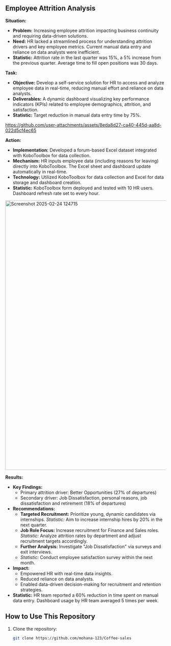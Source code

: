 ## Employee Attrition Analysis

**Situation:**

*   **Problem:** Increasing employee attrition impacting business continuity and requiring data-driven solutions.
*   **Need:** HR lacked a streamlined process for understanding attrition drivers and key employee metrics.  Current manual data entry and reliance on data analysts were inefficient.
*   **Statistic:** Attrition rate in the last quarter was 15%, a 5% increase from the previous quarter.  Average time to fill open positions was 30 days.

**Task:**

*   **Objective:** Develop a self-service solution for HR to access and analyze employee data in real-time, reducing manual effort and reliance on data analysts.
*   **Deliverables:** A dynamic dashboard visualizing key performance indicators (KPIs) related to employee demographics, attrition, and satisfaction.
*   **Statistic:** Target reduction in manual data entry time by 75%.

  

https://github.com/user-attachments/assets/8eda8d27-ca40-445d-aa8d-022d5cf4ec65



**Action:**

*   **Implementation:** Developed a forum-based Excel dataset integrated with KoboToolbox for data collection.
*   **Mechanism:** HR inputs employee data (including reasons for leaving) directly into KoboToolbox.  The Excel sheet and dashboard update automatically in real-time.
*   **Technology:** Utilized KoboToolbox for data collection and Excel for data storage and dashboard creation.
*   **Statistic:**  KoboToolbox form deployed and tested with 10 HR users. Dashboard refresh rate set to every hour.

<img width="848" alt="Screenshot 2025-02-24 124715" src="https://github.com/user-attachments/assets/58ed1dc8-72af-48d7-87c6-28581f8f6ba7" />


**Results:**

*   **Key Findings:**
    *   Primary attrition driver: Better Opportunities (27% of departures)
    *   Secondary driver: Job Dissatisfaction, personal reasons, job dissatisfaction and retirement (18% of departures)
*   **Recommendations:**
    *   **Targeted Recruitment:** Prioritize young, dynamic candidates via internships. *Statistic:* Aim to increase internship hires by 20% in the next quarter.
    *   **Job Role Focus:** Increase recruitment for Finance and Sales roles. *Statistic:* Analyze attrition rates by department and adjust recruitment targets accordingly.
    *   **Further Analysis:** Investigate "Job Dissatisfaction" via surveys and exit interviews. 
    *   *Statistic:* Conduct employee satisfaction survey within the next month.
*   **Impact:**
    *   Empowered HR with real-time data insights.
    *   Reduced reliance on data analysts.
    *   Enabled data-driven decision-making for recruitment and retention strategies.
*   **Statistic:**  HR team reported a 60% reduction in time spent on manual data entry.  Dashboard usage by HR team averaged 5 times per week.


  ## How to Use This Repository
1. Clone the repository:
   ```bash
   git clone https://github.com/mohana-123/Coffee-sales
   ```




